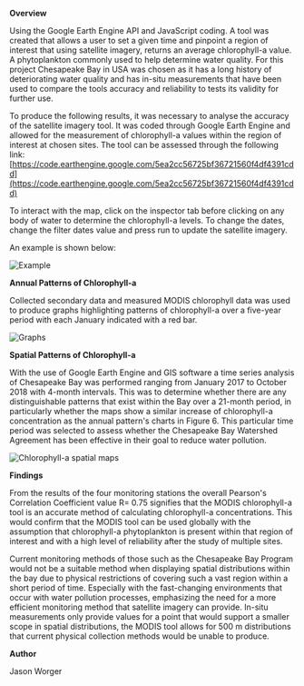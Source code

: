 **Overview**

Using the Google Earth Engine API and JavaScript coding. A tool was created that allows a user to set a given time and pinpoint a region of interest that using satellite imagery, returns an average chlorophyll-a value. A phytoplankton commonly used to help determine water quality. For this project Chesapeake Bay in USA was chosen as it has a long history of deteriorating water quality and has in-situ measurements that have been used to compare the tools accuracy and reliability to tests its validity for further use.

To produce the following results, it was necessary to analyse the accuracy of the satellite imagery tool. It was coded through Google Earth Engine and allowed for the measurement of chlorophyll-a values within the region of interest at chosen sites. The tool can be assessed through the following link: [https://code.earthengine.google.com/5ea2cc56725bf36721560f4df4391cdd](https://code.earthengine.google.com/5ea2cc56725bf36721560f4df4391cdd)

To interact with the map, click on the inspector tab before clicking on any body of water to determine the chlorophyll-a levels. To change the dates, change the filter dates value and press run to update the satellite imagery.

An example is shown below:

![Example](https://user-images.githubusercontent.com/66956487/99334868-cdde0c00-2878-11eb-87b3-d8991c454f0b.JPG)

**Annual Patterns of Chlorophyll-a**

Collected secondary data and measured MODIS chlorophyll data was used to produce graphs highlighting patterns of chlorophyll-a over a five-year period with each January indicated with a red bar.

![Graphs](https://user-images.githubusercontent.com/66956487/99334847-ccacdf00-2878-11eb-93fc-1507ebaa9455.JPG)

**Spatial Patterns of Chlorophyll-a**

With the use of Google Earth Engine and GIS software a time series analysis of Chesapeake Bay was performed ranging from January 2017 to October 2018 with 4-month intervals. This was to determine whether there are any distinguishable patterns that exist within the Bay over a 21-month period, in particularly whether the maps show a similar increase of chlorophyll-a concentration as the annual pattern&#39;s charts in Figure 6. This particular time period was selected to assess whether the Chesapeake Bay Watershed Agreement has been effective in their goal to reduce water pollution.

![Chlorophyll-a spatial maps](https://user-images.githubusercontent.com/66956487/99334813-c9b1ee80-2878-11eb-9bff-e9b533b95690.JPG)

**Findings**

From the results of the four monitoring stations the overall Pearson&#39;s Correlation Coefficient value R= 0.75 signifies that the MODIS chlorophyll-a tool is an accurate method of calculating chlorophyll-a concentrations. This would confirm that the MODIS tool can be used globally with the assumption that chlorophyll-a phytoplankton is present within that region of interest and with a high level of reliability after the study of multiple sites.

Current monitoring methods of those such as the Chesapeake Bay Program would not be a suitable method when displaying spatial distributions within the bay due to physical restrictions of covering such a vast region within a short period of time. Especially with the fast-changing environments that occur with water pollution processes, emphasizing the need for a more efficient monitoring method that satellite imagery can provide. In-situ measurements only provide values for a point that would support a smaller scope in spatial distributions, the MODIS tool allows for 500 m distributions that current physical collection methods would be unable to produce.

**Author**

Jason Worger
